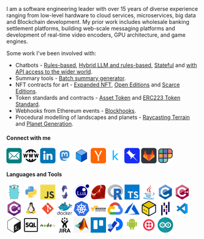 I am a software engineering leader with over 15 years of diverse experience ranging from low-level hardware to cloud services, microservices, big data and Blockchain development. My prior work includes wholesale banking settlement platforms, building web-scale messaging platforms and development of real-time video encoders, GPU architecture, and game engines. 

Some work I've been involved with:
- Chatbots - [Rules-based](https://github.com/zoenolan/chatbot), [Hybrid LLM and rules-based](https://github.com/zoenolan/hybrid-chatbot), [Stateful](https://github.com/zoenolan/stateful-chatbot) and [with API access to the wider world](https://github.com/zoenolan/api-chatbot).
- Summary tools - [Batch summary generator](https://github.com/zoenolan/batch-summary).
- NFT contracts for art - [Expanded NFT](https://github.com/joinzien/expanded-nft), [Open Editions](https://github.com/joinzien/open-editions) and [Scarce Editions](https://github.com/joinzien/scarce-editions).
- Token standards and contracts - [Asset Token](https://github.com/clearmatics/asset-token) and [ERC223 Token Standard](https://github.com/Dexaran/ERC223-token-standard).
- Webhooks from Ethereum events - [Blockhooks](https://github.com/EthereumWebhooks/blockhooks).
- Procedural modelling of landscapes and planets - [Raycasting Terrain](https://github.com/zoenolan/RaycastingFractalTerrain) and [Planet Generation](https://github.com/zoenolan/FractalPlanetGeneration).

<h4 align="left">Connect with me</h3>
<p align="left">
<a href="mailto:zoe.nolan@levelheaded.io" target="blank"><img align="center" src="images/connect/email.svg" alt=Email" height="40" width="40" /></a>
<a href="https://levelheaded.io/" target="blank"><img align="center" src="images/connect/www.svg" alt="Website" height="40" width="40" /></a>
<a href="https://linkedin.com/in/zoenolan" target="blank"><img align="center" src="images/connect/linkedin.svg" alt="LinkedIn" height="40" width="40" /></a>
<a href="https://mastodon.social/@zoenolan" target="blank" rel="me"><img align="center" src="images/connect/mastodon.svg" alt="Bluesky" height="40" width="40" /></a>
<a href="https://bsky.app/profile/zoenolan.bsky.social" target="blank" rel="me"><img align="center" src="images/connect/bluesky.png" alt="Mastodon" height="40" width="40" /></a>
<a href="https://news.ycombinator.com/user?id=zoenolan" target="blank"><img align="center" src="images/connect/hackernews.svg" alt="Hacker News" height="40" width="40" /></a>
<a href="https://www.kaggle.com/zoenolan" target="blank"><img align="center" src="images/connect/kaggle.svg" alt="Kaggle" height="40" width="40" /></a>
<a href="https://pinboard.in/u:zoenolan" target="blank"><img align="center" src="images/connect/pinboard.svg" alt="Pinbroad" height="40" width="40" /></a>
<a href="https://gitlab.com/zoenolan" target="blank"><img align="center" src="images/connect/gitlab.svg" alt="Gitlab" height="40" width="40" /></a>
<a href="https://www.polywork.com/zoenolan" target="blank"><img align="center" src="images/connect/polywork.svg" alt="polywork" height="40" width="40" /></a>  
</p>

<h4 align="left">Languages and Tools</h4>
<p align="left">
<a href="https://golang.org" target="_blank" rel="noreferrer"><img src="images/tools/go.svg" alt="Go" width="40" height="40"/></a> 
<a href="https://www.python.org" target="_blank" rel="noreferrer"><img src="images/tools/python.svg" alt="Python" width="40" height="40"/></a> 
<a href="https://developer.mozilla.org/en-US/docs/Web/JavaScript" target="_blank" rel="noreferrer"><img src="images/tools/javascript-original.svg" alt="JavaScript" width="40" height="40"/></a> 
<a href="https://soliditylang.org/" target="_blank" rel="noreferrer"><img src="images/tools/solidity.svg" alt="Solidity" width="40" height="40"/></a>
<a href="https://www.lua.org/" target="_blank" rel="noreferrer"><img src="images/tools/lua.svg" alt="Lua" width="40" height="40"/></a>
<a href="https://www.ruby-lang.org/" target="_blank" rel="noreferrer"><img src="images/tools/ruby-original.svg" alt="Ruby" width="40" height="40"/></a>  
<a href="https://www.r-project.org/" target="_blank" rel="noreferrer"><img src="images/tools/Rlogo.svg" alt="R" width="40" height="40"/></a>
<a href="https://www.typescriptlang.org/" target="_blank" rel="noreferrer"><img src="images/tools/typescript-original.svg" alt="TypeScript" width="40" height="40"/></a> 
<a href="https://www.java.com/" target="_blank" rel="noreferrer"><img src="images/tools/java.svg" alt="Java" width="40" height="40"/></a> 
<a href="https://www.cprogramming.com/" target="_blank" rel="noreferrer"><img src="images/tools/c-original.svg" alt="C" width="40" height="40"/></a> 
<a href="https://isocpp.org/" target="_blank" rel="noreferrer"><img src="images/tools/cplusplus-original.svg" alt="C++" width="40" height="40"/></a> 
<a href="https://learn.microsoft.com/en-us/dotnet/csharp/" target="_blank" rel="noreferrer"><img src="images/tools/csharp-original.svg" alt="C#" width="40" height="40"/></a> 
<a href="https://www.linux.org/" target="_blank" rel="noreferrer"><img src="images/tools/linux.svg" alt="Linux" width="40" height="40"/></a>
<a href="https://git-scm.com/" target="_blank" rel="noreferrer"><img src="images/tools/git.svg" alt="git" width="40" height="40"/></a>
<a href="https://www.docker.com/" target="_blank" rel="noreferrer"><img src="images/tools/docker.svg" alt="Docker" width="40" height="40"/></a> 
<a href="https://kubernetes.io" target="_blank" rel="noreferrer"><img src="images/tools/kubernetes.svg" alt="Kubernetes" width="40" height="40"/></a> 
<a href="https://aws.amazon.com" target="_blank" rel="noreferrer"><img src="images/tools/aws.svg" alt="AWS" width="40" height="40"/></a>
<a href="https://cloud.google.com" target="_blank" rel="noreferrer"><img src="images/tools/gcp.svg" alt="GCP" width="40" height="40"/></a>
<a href="https://azure.microsoft.com" target="_blank" rel="noreferrer"><img src="images/tools/azure.svg" alt="Azure" width="40" height="40"/></a>
<a href="https://opentofu.org/" target="_blank" rel="noreferrer"><img src="images/tools/opentofu.svg" alt="OpenTofu" width="40" height="40"/></a>
<a href="https://pandas.pydata.org/" target="_blank" rel="noreferrer"><img src="images/tools/pandas.svg" alt="Pandas" width="40" height="40"/></a>
<a href="https://code.visualstudio.com/" target="_blank" rel="noreferrer"><img src="images/tools/visualstudiocode.svg" alt="Visual Studio Code" width="40" height="40"/></a>
<a href="https://www.gnu.org/software/bash/" target="_blank" rel="noreferrer"><img src="images/tools/bash.svg" alt="bash" width="40" height="40"/></a>
<a href="https://en.wikipedia.org/wiki/SQL" target="_blank" rel="noreferrer"><img src="images/tools/sql.svg" alt="SQL" width="40" height="40"/></a> 
<a href="https://nodejs.org/" target="_blank" rel="noreferrer"><img src="images/tools/nodejs-original-wordmark.svg" alt="nodejs" width="40" height="40"/></a>  
<a href="https://www.atlassian.com/software/jira" target="_blank" rel="noreferrer"><img src="images/tools/jira.svg" alt="Jira" width="40" height="40"/></a>
<a href="https://www.mathworks.com/products/matlab.html" target="_blank" rel="noreferrer"><img src="images/tools/matlab.png" alt="Mathlab" width="40" height="40"/></a>   
<a href="https://trello.com/" target="_blank" rel="noreferrer"><img src="images/tools/trello.svg" alt="Trello" width="40" height="40"/></a>
<a href="https://processing.org/" target="_blank" rel="noreferrer"><img src="images/tools/processing.svg" alt="Processing" width="40" height="40"/></a> 
<a href="https://www.android.com/" target="_blank" rel="noreferrer"><img src="images/tools/android.svg" alt="Android" width="40" height="40"/></a> 
<a href="https://www.twilio.com/" target="_blank" rel="noreferrer"><img src="images/tools/twilio.svg" alt="Twilio" width="40" height="40"/></a>
<a href="https://www.arduino.cc/" target="_blank" rel="noreferrer"><img src="images/tools/arduino.svg" alt="Arduino" width="40" height="40"/></a>   
</p>
